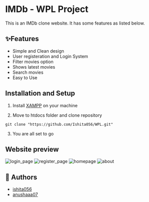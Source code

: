 
# **IMDb - WPL Project**

This is an IMDb clone website. It has some features as listed below.

## :sparkles:**Features**

+ Simple and Clean design
+ User registeration and Login System
+ Filter movies option
+ Shows latest movies
+ Search movies
+ Easy to Use

## Installation and Setup

1. Install [XAMPP](https://www.apachefriends.org/download.html) on your machine

2. Move to htdocs folder and clone repository
```console
git clone "https://github.com/Ishita056/WPL.git"
```
3. You are all set to go

## Website preview
![login_page](https://github.com/Ishita056/WPL/assets/92790319/30622a2e-a18f-46c9-bc0c-28f6ad29b9f0)
![register_page](https://github.com/Ishita056/WPL/assets/92790319/39145fad-4569-4e4b-af9e-f50f8270a500)
![homepage](https://github.com/Ishita056/WPL/assets/92790319/2fbfeedf-98dd-4f0a-a858-6bc8e6eb7953)
![about](https://github.com/Ishita056/WPL/assets/92790319/91dde2c6-44dc-4a43-87d8-b59c8836cff4)


## :book: Authors
+ [ishita056](https://github.com/ishita056)
+ [anushaaa07](https://github.com/anushaaa07)
